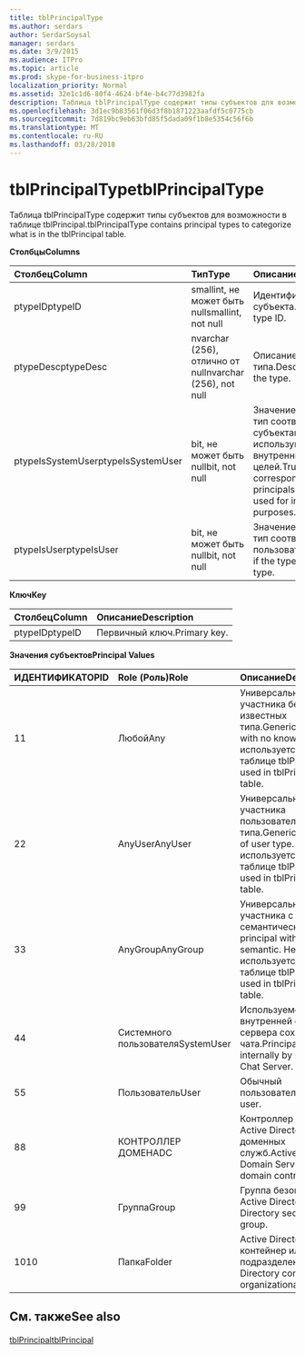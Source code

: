 ```yaml
---
title: tblPrincipalType
ms.author: serdars
author: SerdarSoysal
manager: serdars
ms.date: 3/9/2015
ms.audience: ITPro
ms.topic: article
ms.prod: skype-for-business-itpro
localization_priority: Normal
ms.assetid: 32e1c1d6-80f4-4624-bf4e-b4c77d3982fa
description: Таблица tblPrincipalType содержит типы субъектов для возможности в таблице tblPrincipal.
ms.openlocfilehash: 3d1ec9b83561f06d3f8b1871223aafdf5c0775cb
ms.sourcegitcommit: 7d819bc9eb63bfd85f5dada09f1b8e5354c56f6b
ms.translationtype: MT
ms.contentlocale: ru-RU
ms.lasthandoff: 03/28/2018
---
```

# <a name="tblprincipaltype"></a><span data-ttu-id="8b196-103">tblPrincipalType</span><span class="sxs-lookup"><span data-stu-id="8b196-103">tblPrincipalType</span></span>
 
<span data-ttu-id="8b196-104">Таблица tblPrincipalType содержит типы субъектов для возможности в таблице tblPrincipal.</span><span class="sxs-lookup"><span data-stu-id="8b196-104">tblPrincipalType contains principal types to categorize what is in the tblPrincipal table.</span></span>
  
<span data-ttu-id="8b196-105">**Столбцы**</span><span class="sxs-lookup"><span data-stu-id="8b196-105">**Columns**</span></span>

|<span data-ttu-id="8b196-106">**Столбец**</span><span class="sxs-lookup"><span data-stu-id="8b196-106">**Column**</span></span>|<span data-ttu-id="8b196-107">**Тип**</span><span class="sxs-lookup"><span data-stu-id="8b196-107">**Type**</span></span>|<span data-ttu-id="8b196-108">**Описание**</span><span class="sxs-lookup"><span data-stu-id="8b196-108">**Description**</span></span>|
|:-----|:-----|:-----|
|<span data-ttu-id="8b196-109">ptypeID</span><span class="sxs-lookup"><span data-stu-id="8b196-109">ptypeID</span></span>  <br/> |<span data-ttu-id="8b196-110">smallint, не может быть null</span><span class="sxs-lookup"><span data-stu-id="8b196-110">smallint, not null</span></span>  <br/> |<span data-ttu-id="8b196-111">Идентификатор типа субъекта.</span><span class="sxs-lookup"><span data-stu-id="8b196-111">Principal type ID.</span></span>  <br/> |
|<span data-ttu-id="8b196-112">ptypeDesc</span><span class="sxs-lookup"><span data-stu-id="8b196-112">ptypeDesc</span></span>  <br/> |<span data-ttu-id="8b196-113">nvarchar (256), отлично от null</span><span class="sxs-lookup"><span data-stu-id="8b196-113">nvarchar (256), not null</span></span>  <br/> |<span data-ttu-id="8b196-114">Описание типа.</span><span class="sxs-lookup"><span data-stu-id="8b196-114">Description of the type.</span></span>  <br/> |
|<span data-ttu-id="8b196-115">ptypeIsSystemUser</span><span class="sxs-lookup"><span data-stu-id="8b196-115">ptypeIsSystemUser</span></span>  <br/> |<span data-ttu-id="8b196-116">bit, не может быть null</span><span class="sxs-lookup"><span data-stu-id="8b196-116">bit, not null</span></span>  <br/> |<span data-ttu-id="8b196-117">Значение true, если тип соответствует субъектам, которые используются для внутренних целей.</span><span class="sxs-lookup"><span data-stu-id="8b196-117">True if the type corresponds to the principals that are used for internal purposes.</span></span>  <br/> |
|<span data-ttu-id="8b196-118">ptypeIsUser</span><span class="sxs-lookup"><span data-stu-id="8b196-118">ptypeIsUser</span></span>  <br/> |<span data-ttu-id="8b196-119">bit, не может быть null</span><span class="sxs-lookup"><span data-stu-id="8b196-119">bit, not null</span></span>  <br/> |<span data-ttu-id="8b196-120">Значение true, если тип соответствует пользователям.</span><span class="sxs-lookup"><span data-stu-id="8b196-120">True if the type is a user type.</span></span>  <br/> |
   
<span data-ttu-id="8b196-121">**Ключ**</span><span class="sxs-lookup"><span data-stu-id="8b196-121">**Key**</span></span>

|<span data-ttu-id="8b196-122">**Столбец**</span><span class="sxs-lookup"><span data-stu-id="8b196-122">**Column**</span></span>|<span data-ttu-id="8b196-123">**Описание**</span><span class="sxs-lookup"><span data-stu-id="8b196-123">**Description**</span></span>|
|:-----|:-----|
|<span data-ttu-id="8b196-124">ptypeID</span><span class="sxs-lookup"><span data-stu-id="8b196-124">ptypeID</span></span>  <br/> |<span data-ttu-id="8b196-125">Первичный ключ.</span><span class="sxs-lookup"><span data-stu-id="8b196-125">Primary key.</span></span>  <br/> |
   
<span data-ttu-id="8b196-126">**Значения субъектов**</span><span class="sxs-lookup"><span data-stu-id="8b196-126">**Principal Values**</span></span>

|<span data-ttu-id="8b196-127">**ИДЕНТИФИКАТОР**</span><span class="sxs-lookup"><span data-stu-id="8b196-127">**ID**</span></span>|<span data-ttu-id="8b196-128">**Role (Роль)**</span><span class="sxs-lookup"><span data-stu-id="8b196-128">**Role**</span></span>|<span data-ttu-id="8b196-129">**Описание**</span><span class="sxs-lookup"><span data-stu-id="8b196-129">**Description**</span></span>|<span data-ttu-id="8b196-130">**Пользователь**</span><span class="sxs-lookup"><span data-stu-id="8b196-130">**User**</span></span>|
|:-----|:-----|:-----|:-----|
|<span data-ttu-id="8b196-131">1</span><span class="sxs-lookup"><span data-stu-id="8b196-131">1</span></span>  <br/> |<span data-ttu-id="8b196-132">Любой</span><span class="sxs-lookup"><span data-stu-id="8b196-132">Any</span></span>  <br/> |<span data-ttu-id="8b196-133">Универсальный участника без известных типа.</span><span class="sxs-lookup"><span data-stu-id="8b196-133">Generic principal with no known type.</span></span> <span data-ttu-id="8b196-134">Не используется в таблице tblPrincipal.</span><span class="sxs-lookup"><span data-stu-id="8b196-134">Not used in tblPrincipal table.</span></span>  <br/> ||
|<span data-ttu-id="8b196-135">2</span><span class="sxs-lookup"><span data-stu-id="8b196-135">2</span></span>  <br/> |<span data-ttu-id="8b196-136">AnyUser</span><span class="sxs-lookup"><span data-stu-id="8b196-136">AnyUser</span></span>  <br/> |<span data-ttu-id="8b196-137">Универсальный участника пользовательского типа.</span><span class="sxs-lookup"><span data-stu-id="8b196-137">Generic principal of user type.</span></span> <span data-ttu-id="8b196-138">Не используется в таблице tblPrincipal.</span><span class="sxs-lookup"><span data-stu-id="8b196-138">Not used in tblPrincipal table.</span></span>  <br/> |<span data-ttu-id="8b196-139">Да</span><span class="sxs-lookup"><span data-stu-id="8b196-139">Yes</span></span>  <br/> |
|<span data-ttu-id="8b196-140">3</span><span class="sxs-lookup"><span data-stu-id="8b196-140">3</span></span>  <br/> |<span data-ttu-id="8b196-141">AnyGroup</span><span class="sxs-lookup"><span data-stu-id="8b196-141">AnyGroup</span></span>  <br/> |<span data-ttu-id="8b196-142">Универсальный участника с группой семантических.</span><span class="sxs-lookup"><span data-stu-id="8b196-142">Generic principal with group semantic.</span></span> <span data-ttu-id="8b196-143">Не используется в таблице tblPrincipal.</span><span class="sxs-lookup"><span data-stu-id="8b196-143">Not used in tblPrincipal table.</span></span>  <br/> ||
|<span data-ttu-id="8b196-144">4</span><span class="sxs-lookup"><span data-stu-id="8b196-144">4</span></span>  <br/> |<span data-ttu-id="8b196-145">Системного пользователя</span><span class="sxs-lookup"><span data-stu-id="8b196-145">SystemUser</span></span>  <br/> |<span data-ttu-id="8b196-146">Используемое во внутренней сети с сервера сохраняемого чата.</span><span class="sxs-lookup"><span data-stu-id="8b196-146">Principal used internally by Persistent Chat Server.</span></span>  <br/> ||
|<span data-ttu-id="8b196-147">5</span><span class="sxs-lookup"><span data-stu-id="8b196-147">5</span></span>  <br/> |<span data-ttu-id="8b196-148">Пользователь</span><span class="sxs-lookup"><span data-stu-id="8b196-148">User</span></span>  <br/> |<span data-ttu-id="8b196-149">Обычный пользователь.</span><span class="sxs-lookup"><span data-stu-id="8b196-149">Regular user.</span></span>  <br/> |<span data-ttu-id="8b196-150">Да</span><span class="sxs-lookup"><span data-stu-id="8b196-150">Yes</span></span>  <br/> |
|<span data-ttu-id="8b196-151">8</span><span class="sxs-lookup"><span data-stu-id="8b196-151">8</span></span>  <br/> |<span data-ttu-id="8b196-152">КОНТРОЛЛЕР ДОМЕНА</span><span class="sxs-lookup"><span data-stu-id="8b196-152">DC</span></span>  <br/> |<span data-ttu-id="8b196-153">Контроллер домена Active Directory доменных служб.</span><span class="sxs-lookup"><span data-stu-id="8b196-153">Active Directory Domain Services domain controller.</span></span>  <br/> ||
|<span data-ttu-id="8b196-154">9</span><span class="sxs-lookup"><span data-stu-id="8b196-154">9</span></span>  <br/> |<span data-ttu-id="8b196-155">Группа</span><span class="sxs-lookup"><span data-stu-id="8b196-155">Group</span></span>  <br/> |<span data-ttu-id="8b196-156">Группа безопасности Active Directory.</span><span class="sxs-lookup"><span data-stu-id="8b196-156">Active Directory security group.</span></span>  <br/> ||
|<span data-ttu-id="8b196-157">10</span><span class="sxs-lookup"><span data-stu-id="8b196-157">10</span></span>  <br/> |<span data-ttu-id="8b196-158">Папка</span><span class="sxs-lookup"><span data-stu-id="8b196-158">Folder</span></span>  <br/> |<span data-ttu-id="8b196-159">Active Directory контейнер или подразделение.</span><span class="sxs-lookup"><span data-stu-id="8b196-159">Active Directory container or organizational unit.</span></span>  <br/> ||
   
## <a name="see-also"></a><span data-ttu-id="8b196-160">См. также</span><span class="sxs-lookup"><span data-stu-id="8b196-160">See also</span></span>

#### 

[<span data-ttu-id="8b196-161">tblPrincipal</span><span class="sxs-lookup"><span data-stu-id="8b196-161">tblPrincipal</span></span>](tblprincipal.md)

